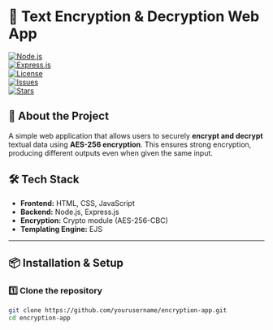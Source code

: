 # 🔐 **Text Encryption & Decryption Web App**  
[![Node.js](https://img.shields.io/badge/Node.js-16+-green.svg)](https://nodejs.org/)  
[![Express.js](https://img.shields.io/badge/Express.js-4.x-blue.svg)](https://expressjs.com/)  
[![License](https://img.shields.io/badge/license-MIT-brightgreen)](LICENSE)  
[![Issues](https://img.shields.io/github/issues/yourusername/encryption-app.svg)](https://github.com/yourusername/encryption-app/issues)  
[![Stars](https://img.shields.io/github/stars/yourusername/encryption-app.svg)](https://github.com/yourusername/encryption-app/stargazers)  

## 📌 **About the Project**  
A simple web application that allows users to securely **encrypt and decrypt** textual data using **AES-256 encryption**. This ensures strong encryption, producing different outputs even when given the same input.

## 🛠 **Tech Stack**  
- **Frontend:** HTML, CSS, JavaScript  
- **Backend:** Node.js, Express.js  
- **Encryption:** Crypto module (AES-256-CBC)  
- **Templating Engine:** EJS  

---

## 📦 **Installation & Setup**  
### **1️⃣ Clone the repository**
```sh
git clone https://github.com/yourusername/encryption-app.git
cd encryption-app
